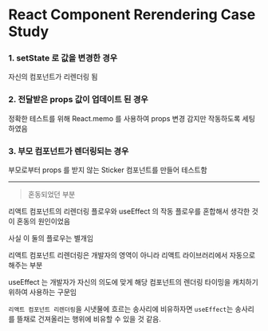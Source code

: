 # React Component Rerendering Case Study

### 1. setState 로 값을 변경한 경우
자신의 컴포넌트가 리렌더링 됨

### 2. 전달받은 props 값이 업데이트 된 경우
정확한 테스트를 위해 React.memo 를 사용하여 props 변경 감지만 작동하도록 세팅하였음

### 3. 부모 컴포넌트가 렌더링되는 경우
부모로부터 props 를 받지 않는 Sticker 컴포넌트를 만들어 테스트함

---

> 혼동되었던 부분

리액트 컴포넌트의 리렌더링 플로우와 useEffect 의 작동 플로우를 혼합해서 생각한 것이 혼동의 원인이었음

사실 이 둘의 플로우는 별개임

리액트 컴포넌트 리렌더링은 개발자의 영역이 아니라 리액트 라이브러리에서 자동으로 해주는 부분

useEffect 는 개발자가 자신의 의도에 맞게 해당 컴포넌트의 렌더링 타이밍을 캐치하기 위하여 사용하는 구문임

`리액트 컴포넌트 리렌더링`을 시냇물에 흐르는 송사리에 비유하자면 `useEffect`는 송사리를 뜰채로 건져올리는 행위에 비유할 수 있을 것 같음.